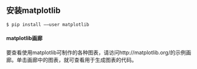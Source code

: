 ## 安装matplotlib

`$ pip install ——user matplotlib`

#### matplotlib画廊

要查看使用matplotlib可制作的各种图表，请访问http://matplotlib.org/的示例画廊。单击画廊中的图表，就可查看用于生成图表的代码。